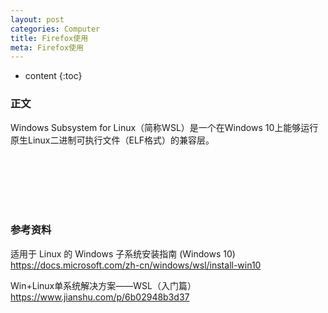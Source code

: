 ```yaml
---
layout: post
categories: Computer
title: Firefox使用
meta: Firefox使用
---
```

* content
{:toc}

### 正文

Windows Subsystem for Linux（简称WSL）是一个在Windows 10上能够运行原生Linux二进制可执行文件（ELF格式）的兼容层。


<br/><br/><br/><br/><br/>
### 参考资料

适用于 Linux 的 Windows 子系统安装指南 (Windows 10) <https://docs.microsoft.com/zh-cn/windows/wsl/install-win10>

Win+Linux单系统解决方案——WSL（入门篇） <https://www.jianshu.com/p/6b02948b3d37>

